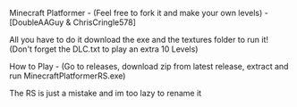 Minecraft Platformer - (Feel free to fork it and make your own levels) - [DoubleAAGuy & ChrisCringle578]

All you have to do it download the exe and the textures folder to run it! (Don't forget the DLC.txt to play an extra 10 Levels)

How to Play - (Go to releases, download zip from latest release, extract and run MinecraftPlatformerRS.exe)

The RS is just a mistake and im too lazy to rename it

